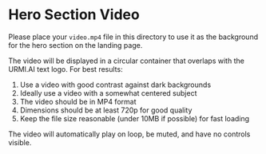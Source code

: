 # Hero Section Video

Please place your `video.mp4` file in this directory to use it as the background for the hero section on the landing page.

The video will be displayed in a circular container that overlaps with the URMI.AI text logo. For best results:

1. Use a video with good contrast against dark backgrounds
2. Ideally use a video with a somewhat centered subject
3. The video should be in MP4 format
4. Dimensions should be at least 720p for good quality
5. Keep the file size reasonable (under 10MB if possible) for fast loading

The video will automatically play on loop, be muted, and have no controls visible. 